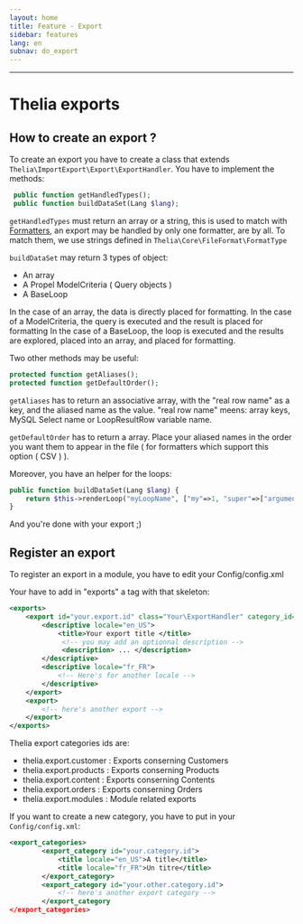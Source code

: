 ```yaml
---
layout: home
title: Feature - Export
sidebar: features
lang: en
subnav: do_export
---
```

---

# Thelia exports

## How to create an export ?

To create an export you have to create a class that extends ```Thelia\ImportExport\Export\ExportHandler```. You have to implement the methods:

```php
 public function getHandledTypes();
 public function buildDataSet(Lang $lang);
```

```getHandledTypes``` must return an array or a string, this is used to match with [Formatters](formatters.html), an export may be handled by only one formatter, are by all.
To match them, we use strings defined in ```Thelia\Core\FileFormat\FormatType```

```buildDataSet``` may return 3 types of object:

- An array
- A Propel ModelCriteria ( Query objects )
- A BaseLoop

In the case of an array, the data is directly placed for formatting.
In the case of a ModelCriteria, the query is executed and the result is placed for formatting
In the case of a BaseLoop, the loop is executed and the results are explored, placed into an array, and placed for formatting.

Two other methods may be useful:

```php
protected function getAliases();
protected function getDefaultOrder();
```

```getAliases``` has to return an associative array, with the "real row name" as a key, and the aliased name as the value. "real row name" meens: array keys, MySQL Select name or LoopResultRow variable name.

```getDefaultOrder``` has to return a array. Place your aliased names in the order you want them to appear in the file ( for formatters which support this option ( CSV ) ).

Moreover, you have an helper for the loops:

```php
public function buildDataSet(Lang $lang) {
    return $this->renderLoop("myLoopName", ["my"=>1, "super"=>["arguments"]]);
}
```
And you're done with your export ;)

## Register an export <a name="register_export"></a>
To register an export in a module, you have to edit your Config/config.xml

Your have to add in "exports" a tag with that skeleton:

```xml
<exports>
    <export id="your.export.id" class="Your\ExportHandler" category_id="the.category_id">
        <descriptive locale="en_US">
            <title>Your export title </title>
             <!-- you may add an optionnal description -->
             <description> ... </description>
        </descriptive>
        <descriptive locale="fr_FR">
            <!-- Here's for another locale -->
        </descriptive>
    </export>
    <export>
        <!-- here's another export -->
    </export>
</exports>
```

Thelia export categories ids are:

- thelia.export.customer : Exports conserning Customers
- thelia.export.products : Exports conserning Products
- thelia.export.content : Exports conserning Contents
- thelia.export.orders : Exports conserning Orders
- thelia.export.modules : Module related exports

If you want to create a new category, you have to put in your ```Config/config.xml```:

```xml
<export_categories>
        <export_category id="your.category.id">
            <title locale="en_US">A title</title>
            <title locale="fr_FR">Un titre</title>
        </export_category>
        <export_category id="your.other.category.id">
            <!-- here's another export category -->
        </export_category
</export_categories>
```
